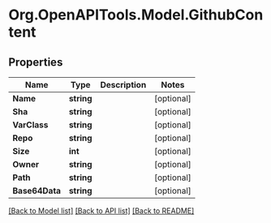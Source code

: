 # Org.OpenAPITools.Model.GithubContent

## Properties

Name | Type | Description | Notes
------------ | ------------- | ------------- | -------------
**Name** | **string** |  | [optional] 
**Sha** | **string** |  | [optional] 
**VarClass** | **string** |  | [optional] 
**Repo** | **string** |  | [optional] 
**Size** | **int** |  | [optional] 
**Owner** | **string** |  | [optional] 
**Path** | **string** |  | [optional] 
**Base64Data** | **string** |  | [optional] 

[[Back to Model list]](../README.md#documentation-for-models) [[Back to API list]](../README.md#documentation-for-api-endpoints) [[Back to README]](../README.md)

